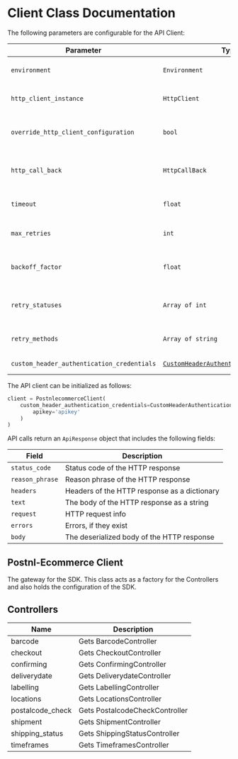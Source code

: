 
# Client Class Documentation

The following parameters are configurable for the API Client:

| Parameter | Type | Description |
|  --- | --- | --- |
| `environment` | `Environment` | The API environment. <br> **Default: `Environment.PRODUCTION_SERVER`** |
| `http_client_instance` | `HttpClient` | The Http Client passed from the sdk user for making requests |
| `override_http_client_configuration` | `bool` | The value which determines to override properties of the passed Http Client from the sdk user |
| `http_call_back` | `HttpCallBack` | The callback value that is invoked before and after an HTTP call is made to an endpoint |
| `timeout` | `float` | The value to use for connection timeout. <br> **Default: 60** |
| `max_retries` | `int` | The number of times to retry an endpoint call if it fails. <br> **Default: 3** |
| `backoff_factor` | `float` | A backoff factor to apply between attempts after the second try. <br> **Default: 2** |
| `retry_statuses` | `Array of int` | The http statuses on which retry is to be done. <br> **Default: [408, 413, 429, 500, 502, 503, 504, 521, 522, 524]** |
| `retry_methods` | `Array of string` | The http methods on which retry is to be done. <br> **Default: ['GET', 'PUT']** |
| `custom_header_authentication_credentials` | [`CustomHeaderAuthenticationCredentials`]($a/custom-header-signature.md) | The credential object for Custom Header Signature |

The API client can be initialized as follows:

```python
client = PostnlecommerceClient(
    custom_header_authentication_credentials=CustomHeaderAuthenticationCredentials(
        apikey='apikey'
    )
)
```

API calls return an `ApiResponse` object that includes the following fields:

| Field | Description |
|  --- | --- |
| `status_code` | Status code of the HTTP response |
| `reason_phrase` | Reason phrase of the HTTP response |
| `headers` | Headers of the HTTP response as a dictionary |
| `text` | The body of the HTTP response as a string |
| `request` | HTTP request info |
| `errors` | Errors, if they exist |
| `body` | The deserialized body of the HTTP response |

## Postnl-Ecommerce Client

The gateway for the SDK. This class acts as a factory for the Controllers and also holds the configuration of the SDK.

## Controllers

| Name | Description |
|  --- | --- |
| barcode | Gets BarcodeController |
| checkout | Gets CheckoutController |
| confirming | Gets ConfirmingController |
| deliverydate | Gets DeliverydateController |
| labelling | Gets LabellingController |
| locations | Gets LocationsController |
| postalcode_check | Gets PostalcodeCheckController |
| shipment | Gets ShipmentController |
| shipping_status | Gets ShippingStatusController |
| timeframes | Gets TimeframesController |


